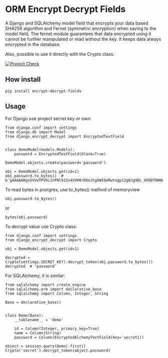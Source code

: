 # ORM Encrypt Decrypt Fields
 
A Django and SQLAlchemy model field that encrypts your data based SHA256 algorithm and Fernet (symmetric encryption) when saving to the model field.  The fernet module guarantees that data encrypted using it cannot be further manipulated or read without the key.  It keeps data always encrypted in the database.

Also, possible to use it directly with the Crypto class.

[![Project Check](https://github.com/alpden550/django-encrypt-decrypt/actions/workflows/python-package.yml/badge.svg)](https://github.com/alpden550/django-encrypt-decrypt/actions/workflows/python-package.yml)

## How install

```
pip install encrypt-decrypt-fields
```

## Usage

For Django use project secret key or own:

```
from django.conf import settings
from django.db import Model
from django_encrypt_decrypt import EncryptedTextField


class DemoModel(models.Models):
    password = EncryptedTextField(blank=True)
```

```
DemoModel.objects.create(password='password')
```

```
obj = DemoModel.objects.get(id=1)
obj.password.to_bytes()  # b'gAAAAABgxGVVeTPV9i1nPNl91Ss4XVH0rD6eJCgOWIOeRwtagp12gBJg9DL_HXODTDW0WKsqc8Z9vsuHUiAr3qQVE9YQmTd3pg=='
```

To read bytes in postgres, use to_bytes() method of memoryview

```angular2html
obj.password.to_bytes()
```

or

```angular2html
bytes(obj.password)
```

To decrypt value use Crypto class:

```
from django.conf import settings
from django_encrypt_decrypt import Crypto

obj = DemoModel.objects.get(id=1)

decrypted = Crypto(settings.SECRET_KEY).decrypt_token(obj.password.to_bytes())
decrypted  # 'password'
```

For SQLAlchemy, it is similar:

```
from sqlalchemy import create_engine
from sqlalchemy.orm import declarative_base
from sqlalchemy import Column, Integer, String

Base = declarative_base()


class Demo(Base):
    __tablename__ = 'demo'

    id = Column(Integer, primary_key=True)
    name = Column(String)
    password = Column(EncryptedAlchemyTextField(key='secret1))
```

```angular2html
object = session.query(Demo).first()
Crypto('secret').decrypt_token(object.password)  
```